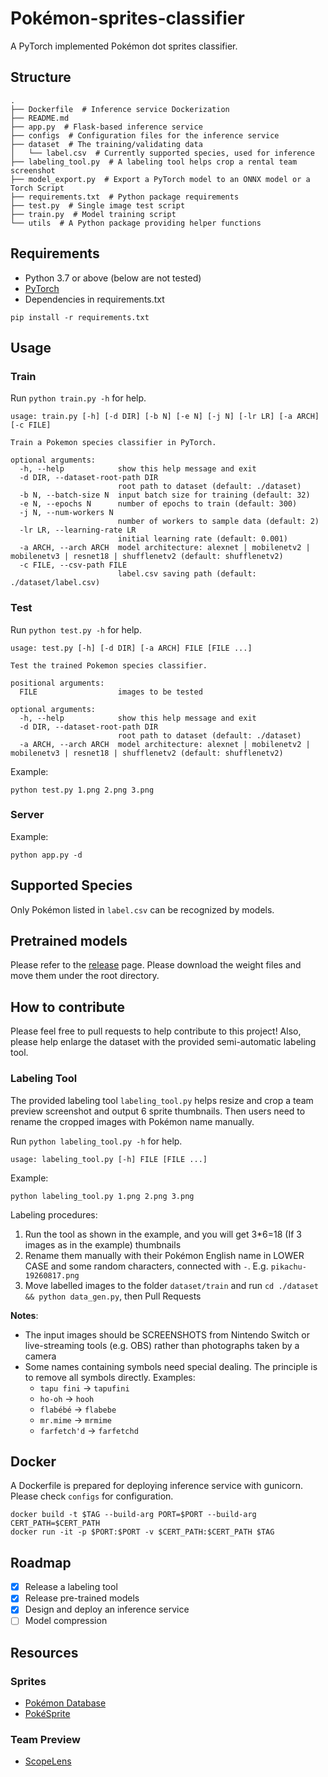 # Pokémon-sprites-classifier
A PyTorch implemented Pokémon dot sprites classifier.

## Structure
```text
.
├── Dockerfile  # Inference service Dockerization
├── README.md
├── app.py  # Flask-based inference service
├── configs  # Configuration files for the inference service
├── dataset  # The training/validating data
│   └── label.csv  # Currently supported species, used for inference
├── labeling_tool.py  # A labeling tool helps crop a rental team screenshot
├── model_export.py  # Export a PyTorch model to an ONNX model or a Torch Script
├── requirements.txt  # Python package requirements
├── test.py  # Single image test script
├── train.py  # Model training script
└── utils  # A Python package providing helper functions
```

## Requirements
* Python 3.7 or above (below are not tested)
* [PyTorch](https://pytorch.org/get-started/locally/)
* Dependencies in requirements.txt
```shell
pip install -r requirements.txt
```

## Usage
### Train
Run `python train.py -h` for help.
```text
usage: train.py [-h] [-d DIR] [-b N] [-e N] [-j N] [-lr LR] [-a ARCH] [-c FILE]

Train a Pokemon species classifier in PyTorch.

optional arguments:
  -h, --help            show this help message and exit
  -d DIR, --dataset-root-path DIR
                        root path to dataset (default: ./dataset)
  -b N, --batch-size N  input batch size for training (default: 32)
  -e N, --epochs N      number of epochs to train (default: 300)
  -j N, --num-workers N
                        number of workers to sample data (default: 2)
  -lr LR, --learning-rate LR
                        initial learning rate (default: 0.001)
  -a ARCH, --arch ARCH  model architecture: alexnet | mobilenetv2 | mobilenetv3 | resnet18 | shufflenetv2 (default: shufflenetv2)
  -c FILE, --csv-path FILE
                        label.csv saving path (default: ./dataset/label.csv)
```
### Test
Run `python test.py -h` for help.
```text
usage: test.py [-h] [-d DIR] [-a ARCH] FILE [FILE ...]

Test the trained Pokemon species classifier.

positional arguments:
  FILE                  images to be tested

optional arguments:
  -h, --help            show this help message and exit
  -d DIR, --dataset-root-path DIR
                        root path to dataset (default: ./dataset)
  -a ARCH, --arch ARCH  model architecture: alexnet | mobilenetv2 | mobilenetv3 | resnet18 | shufflenetv2 (default: shufflenetv2)
```
Example:
```shell
python test.py 1.png 2.png 3.png
```

### Server
Example:
```shell
python app.py -d
```

## Supported Species
Only Pokémon listed in `label.csv` can be recognized by models.

## Pretrained models
Please refer to the [release](https://github.com/txfs19260817/Pokemon-sprites-classifier/releases) page. Please download the weight files and move them under the root directory.

## How to contribute
Please feel free to pull requests to help contribute to this project! Also, please help enlarge the dataset with the provided semi-automatic labeling tool.

### Labeling Tool
The provided labeling tool `labeling_tool.py` helps resize and crop a team preview screenshot and output 6 sprite thumbnails. Then users need to rename the cropped images with Pokémon name manually.

Run `python labeling_tool.py -h` for help.
```text
usage: labeling_tool.py [-h] FILE [FILE ...]
```
Example:
```shell
python labeling_tool.py 1.png 2.png 3.png
```
Labeling procedures:
1. Run the tool as shown in the example, and you will get 3*6=18 (If 3 images as in the example) thumbnails
2. Rename them manually with their Pokémon English name in LOWER CASE and some random characters, connected with `-`. E.g. `pikachu-19260817.png`
3. Move labelled images to the folder `dataset/train` and run `cd ./dataset && python data_gen.py`, then Pull Requests

**Notes**:
* The input images should be SCREENSHOTS from Nintendo Switch or live-streaming tools (e.g. OBS) rather than photographs taken by a camera
* Some names containing symbols need special dealing. The principle is to remove all symbols directly. Examples: 
  * `tapu fini` -> `tapufini`
  * `ho-oh` -> `hooh`
  * `flabébé` -> `flabebe`
  * `mr.mime` -> `mrmime`
  * `farfetch'd` -> `farfetchd`


## Docker
A Dockerfile is prepared for deploying inference service with gunicorn. Please check `configs` for configuration.
```shell
docker build -t $TAG --build-arg PORT=$PORT --build-arg CERT_PATH=$CERT_PATH
docker run -it -p $PORT:$PORT -v $CERT_PATH:$CERT_PATH $TAG
```

## Roadmap
- [x] Release a labeling tool
- [x] Release pre-trained models
- [x] Design and deploy an inference service
- [ ] Model compression

## Resources
### Sprites
* [Pokémon Database](https://pokemondb.net/sprites)
* [PokéSprite](https://github.com/msikma/pokesprite)

### Team Preview
* [ScopeLens](https://scopelens.team/)

